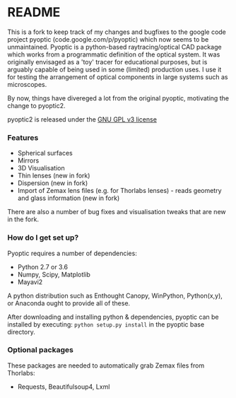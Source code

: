 # README #

This is a fork to keep track of my changes and bugfixes to the google code project pyoptic (code.google.com/p/pyoptic) which now seems to be unmaintained. Pyoptic is a python-based raytracing/optical CAD package which works from a programmatic definition of the optical system. It was originally envisaged as a 'toy' tracer for educational purposes, but is arguably capable of being used in some (limited) production uses. I use it for testing the arrangement of optical components in large systems such as microscopes.

By now, things have divereged a lot from the original pyoptic, motivating the change to pyoptic2.

pyoptic2 is released under the [GNU GPL v3 license](https://choosealicense.com/licenses/gpl-3.0/)

### Features ###

* Spherical surfaces
* Mirrors
* 3D Visualisation
* Thin lenses (new in fork)
* Dispersion (new in fork)
* Import of Zemax lens files (e.g. for Thorlabs lenses) - reads geometry and glass information (new in fork)

There are also a number of bug fixes and visualisation tweaks that are new in the fork.

### How do I get set up? ###

Pyoptic requires a number of dependencies:

* Python 2.7 or 3.6
* Numpy, Scipy, Matplotlib
* Mayavi2

A python distribution such as Enthought Canopy, WinPython, Python(x,y), or Anaconda ought to provide all of these.

After downloading and installing python & dependencies, pyoptic can be installed by executing:
`python setup.py install` in the pyoptic base directory.

### Optional packages ###

These packages are needed to automatically grab Zemax files from Thorlabs:

* Requests, Beautifulsoup4, Lxml
